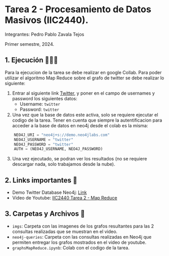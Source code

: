 
# Tarea 2 - Procesamiento de Datos Masivos (IIC2440).
Integrantes: Pedro Pablo Zavala Tejos

Primer semestre, 2024. 

## 1. Ejecución 👨🏻‍💻
Para la ejecucion de la tarea se debe realizar en google Collab. Para poder utilizar el algoritmo Map Reduce sobre el grafo de twitter se debe realizar lo siguiente:
1.  Entrar al siguiente link [Twitter](https://demo.neo4jlabs.com:7473/browser/?dbms=neo4j://twitter@demo.neo4jlabs.com&db=twitter), y poner en el campo de usernames y password los siguientes datos:
    * Username: `twitter`
    * Password: `twitter`
2. Una vez que la base de datos este activa, solo se requiere ejecutar el codigo de la tarea. Tener en cuenta que siempre la autentificacion para acceder a la base de datos en neo4j desde el colab es la misma: 
```python
    NEO4J_URI = "neo4j+s://demo.neo4jlabs.com"
    NEO4J_USERNAME = "twitter"
    NEO4J_PASSWORD = "twitter"
    AUTH = (NEO4J_USERNAME, NEO4J_PASSWORD)
```
3. Una vez ejecutado, se podran ver los resultados (no se requiere descargar nada, solo trabajamos desde la nube).

## 2. Links importantes 🔗
* Demo Twitter Database Neo4j: [Link](https://demo.neo4jlabs.com:7473/browser/?dbms=neo4j://twitter@demo.neo4jlabs.com&db=twitter)
* Video de Youtube: [IIC2440 Tarea 2 - Map Reduce](https://www.youtube.com/watch?v=9VsPURw_1KY)
## 3. Carpetas y Archivos 📂
* `imgs`: Carpeta con las imagenes de los grafos resultantes para las 2 consultas realizadas que se muestran en el video.
* `neo4j-queries`: Carpeta con las consultas realizadas en Neo4j que permiten entregar los grafos mostrados en el video de youtube. 
* `graphsMapReduce.ipynb`: Colab con el codigo de la tarea. 

